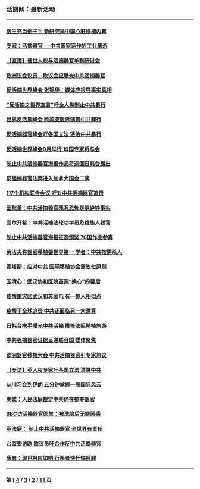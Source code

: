 ### 活摘网：最新活动
---
#### [医生充当刽子手 新研究揭中国心脏移植内幕](../../pages/nf5883/n13772291.md?09210430) 
#### [专家：活摘器官──中共国家运作的工业屠杀](../../pages/nf5883/n13761178.md?09210430) 
#### [【直播】普世人权与活摘器官牟利研讨会](../../pages/nf5883/n13425146.md?09210430) 
#### [欧洲议会议员：欧议会应曝光中共活摘器官](../../pages/nf5883/n13336571.md?09210430) 
#### [反活摘世界峰会 张锦华：媒体应报导事实真相](../../pages/nf5883/n13278502.md?09210430) 
#### [“反活摘之世界宣言”吁全人类制止中共暴行](../../pages/nf5883/n13259730.md?09210430) 
#### [世界反活摘峰会 欧美亚医界谴责中共罪行](../../pages/nf5883/n13253550.md?09210430) 
#### [反活摘器官峰会吁各国立法 惩治中共暴行](../../pages/nf5883/n13245052.md?09210430) 
#### [反活摘世界峰会9月举行 19国专家将与会](../../pages/nf5883/n13201492.md?09210430) 
#### [制止中共活摘器官海报作品将巡回日韩台展出](../../pages/nf5883/n13177791.md?09210430) 
#### [反强摘器官法案进入加拿大国会二读](../../pages/nf5883/n13033450.md?09210430) 
#### [117个机构联合会议 吁对中共活摘器官追责](../../pages/nf5883/n12775087.md?09210430) 
#### [田秋堇：中共活摘器官残忍恐怖是铁铮铮事实](../../pages/nf5883/n12702148.md?09210430) 
#### [吾尔开希：中共活摘法轮功学员及维族人器官](../../pages/nf5883/n12693197.md?09210430) 
#### [制止中共活摘器官海报征选颁奖 70国作品参赛](../../pages/nf5883/n12692050.md?09210430) 
#### [黄洁夫称器官移植要世界第一 学者：中共按需杀人](../../pages/nf5883/n12572329.md?09210430) 
#### [麦塔斯：应对中共 国际移植协会需改七原则](../../pages/nf5883/n12514711.md?09210430) 
#### [玉清心：武汉协和医院高调“换心”的幕后](../../pages/nf5883/n12298730.md?09210430) 
#### [疫情重灾区武汉和苏家屯 有一惊人相似点](../../pages/nf5883/n12150824.md?09210430) 
#### [疫情下全球追责 中共还面临另一大清算](../../pages/nf5883/n12070397.md?09210430) 
#### [日韩台携手曝光中共活摘 推修法阻移植旅游](../../pages/nf5883/n11712046.md?09210430) 
#### [中共强摘器官证据呈递联合国 媒体聚焦](../../pages/nf5883/n11546426.md?09210430) 
#### [欧洲器官移植大会 中共活摘器官引专家热议](../../pages/nf5883/n11539095.md?09210430) 
#### [【专访】英人权专家吁各国立法 清算中共](../../pages/nf5883/n11367315.md?09210430) 
#### [从川习会到伊朗 五分钟掌握一周国际风云](../../pages/nf5883/n11338520.md?09210430) 
#### [美媒：人民法庭裁定中共仍在掠夺器官](../../pages/nf5883/n11334897.md?09210430) 
#### [BBC访活摘器官医生：被洗脑后无罪恶感](../../pages/nf5883/n11335935.md?09210430) 
#### [英法庭： 制止中共活摘器官 全世界有责任](../../pages/nf5883/n11330691.md?09210430) 
#### [台监委访欧 欧议员吁合作反中共活摘器官](../../pages/nf5883/n11109190.md?09210430) 
#### [唐恩：现世报应如响 行恶者快忏悔赎罪](../../pages/nf5883/n11104016.md?09210430) 

---
#### 第 [ [4](./4.md?09210430) / [3](./3.md?09210430) / [2](./2.md?09210430) / [1](./1.md?09210430) ] 页
